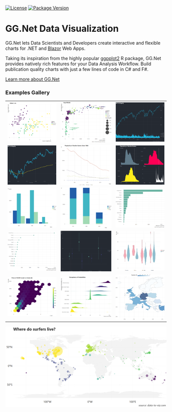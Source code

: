 [![License](https://img.shields.io/github/license/BlazorExtensions/Storage.svg?longCache=true&style=flat-square)](https://github.com/pablofrommars/GGNet/blob/master/LICENSE.TXT)
[![Package Version](https://img.shields.io/badge/nuget-v1.3.2-blue.svg?longCache=true&style=flat-square)](https://www.nuget.org/packages/GGNet/1.3.2)
# GG.Net Data Visualization

GG.Net lets Data Scientists and Developers create interactive and flexible charts for .NET and [Blazor](https://dotnet.microsoft.com/apps/aspnet/web-apps/blazor) Web Apps.

Taking its inspiration from the highly popular [ggpplot2](https://ggplot2.tidyverse.org) R package, GG.Net provides natively rich features for your Data Analysis Workflow. Build publication quality charts with just a few lines of code in C# and F#.

[Learn more about GG.Net](https://pablofrommars.github.io/)

### Examples Gallery

| | | |
|-|-|-|
![](https://github.com/pablofrommars/GGNet.Site/blob/master/wwwroot/img/scatterplot.png) | ![](https://github.com/pablofrommars/GGNet.Site/blob/master/wwwroot/img/bubbleplot.png) | ![](https://github.com/pablofrommars/GGNet.Site/blob/master/wwwroot/img/barchart.png)
![](https://github.com/pablofrommars/GGNet.Site/blob/master/wwwroot/img/candlestick.png) | ![](https://github.com/pablofrommars/GGNet.Site/blob/master/wwwroot/img/linechart.png) | ![](https://github.com/pablofrommars/GGNet.Site/blob/master/wwwroot/img/areachart.png)
![](https://github.com/pablofrommars/GGNet.Site/blob/master/wwwroot/img/barplot.png) | ![](https://github.com/pablofrommars/GGNet.Site/blob/master/wwwroot/img/stacked.png) | ![](https://github.com/pablofrommars/GGNet.Site/blob/master/wwwroot/img/hbarplot.png)
![](https://github.com/pablofrommars/GGNet.Site/blob/master/wwwroot/img/lolipop.png) | ![](https://github.com/pablofrommars/GGNet.Site/blob/master/wwwroot/img/errorbar.png) | ![](https://github.com/pablofrommars/GGNet.Site/blob/master/wwwroot/img/violin.png)
![](https://github.com/pablofrommars/GGNet.Site/blob/master/wwwroot/img/hex.png) | ![](https://github.com/pablofrommars/GGNet.Site/blob/master/wwwroot/img/ridgeline.png) | ![](https://github.com/pablofrommars/GGNet.Site/blob/master/wwwroot/img/choropleth.png)
 
![](https://github.com/pablofrommars/GGNet.Site/blob/master/wwwroot/img/bubblemap.png)
